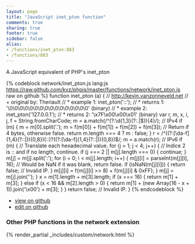 ```yaml
---
layout: page
title: "JavaScript inet_pton function"
comments: true
sharing: true
footer: true
sidebar: false
alias:
- /functions/inet_pton:883
- /functions/883
---
```

<!-- Generated by Rakefile:build -->
A JavaScript equivalent of PHP's inet_pton

{% codeblock network/inet_pton.js lang:js https://raw.github.com/kvz/phpjs/master/functions/network/inet_pton.js raw on github %}
function inet_pton (a) {
    // http://kevin.vanzonneveld.net
    // +   original by: Theriault
    // *     example 1: inet_pton('::');
    // *     returns 1: '\0\0\0\0\0\0\0\0\0\0\0\0\0\0\0\0' (binary)
    // *     example 2: inet_pton('127.0.0.1');
    // *     returns 2: '\x7F\x00\x00\x01' (binary)
    var r, m, x, i, j, f = String.fromCharCode;
    m = a.match(/^(?:\d{1,3}(?:\.|$)){4}/); // IPv4
    if (m) {
        m = m[0].split('.');
        m = f(m[0]) + f(m[1]) + f(m[2]) + f(m[3]);
        // Return if 4 bytes, otherwise false.
        return m.length === 4 ? m : false;
    }
    r = /^((?:[\da-f]{1,4}(?::|)){0,8})(::)?((?:[\da-f]{1,4}(?::|)){0,8})$/;
    m = a.match(r); // IPv6
    if (m) {
        // Translate each hexadecimal value.
        for (j = 1; j < 4; j++) {
            // Indice 2 is :: and if no length, continue.
            if (j === 2 || m[j].length === 0) {
                continue;
            }
            m[j] = m[j].split(':');
            for (i = 0; i < m[j].length; i++) {
                m[j][i] = parseInt(m[j][i], 16);
                // Would be NaN if it was blank, return false.
                if (isNaN(m[j][i])) {
                    return false; // Invalid IP.
                }
                m[j][i] = f(m[j][i] >> 8) + f(m[j][i] & 0xFF);
            }
            m[j] = m[j].join('');
        }
        x = m[1].length + m[3].length;
        if (x === 16) {
            return m[1] + m[3];
        } else if (x < 16 && m[2].length > 0) {
            return m[1] + (new Array(16 - x + 1)).join('\x00') + m[3];
        }
    }
    return false; // Invalid IP.
}
{% endcodeblock %}

 - [view on github](https://github.com/kvz/phpjs/blob/master/functions/network/inet_pton.js)
 - [edit on github](https://github.com/kvz/phpjs/edit/master/functions/network/inet_pton.js)

### Other PHP functions in the network extension
{% render_partial _includes/custom/network.html %}

